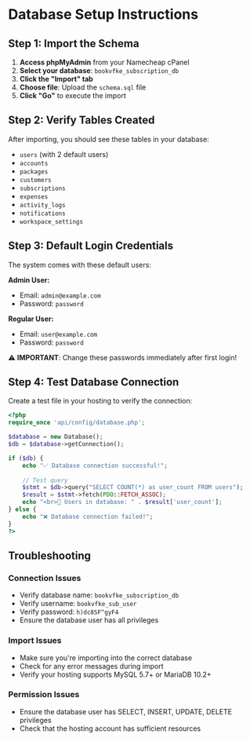 # Database Setup Instructions

## Step 1: Import the Schema

1. **Access phpMyAdmin** from your Namecheap cPanel
2. **Select your database**: `bookvfke_subscription_db`
3. **Click the "Import" tab**
4. **Choose file**: Upload the `schema.sql` file
5. **Click "Go"** to execute the import

## Step 2: Verify Tables Created

After importing, you should see these tables in your database:
- `users` (with 2 default users)
- `accounts`
- `packages`
- `customers`
- `subscriptions`
- `expenses`
- `activity_logs`
- `notifications`
- `workspace_settings`

## Step 3: Default Login Credentials

The system comes with these default users:

**Admin User:**
- Email: `admin@example.com`
- Password: `password`

**Regular User:**
- Email: `user@example.com`
- Password: `password`

⚠️ **IMPORTANT**: Change these passwords immediately after first login!

## Step 4: Test Database Connection

Create a test file in your hosting to verify the connection:

```php
<?php
require_once 'api/config/database.php';

$database = new Database();
$db = $database->getConnection();

if ($db) {
    echo "✅ Database connection successful!";
    
    // Test query
    $stmt = $db->query("SELECT COUNT(*) as user_count FROM users");
    $result = $stmt->fetch(PDO::FETCH_ASSOC);
    echo "<br>👥 Users in database: " . $result['user_count'];
} else {
    echo "❌ Database connection failed!";
}
?>
```

## Troubleshooting

### Connection Issues
- Verify database name: `bookvfke_subscription_db`
- Verify username: `bookvfke_sub_user`
- Verify password: `h)dc8SF^gyF4`
- Ensure the database user has all privileges

### Import Issues
- Make sure you're importing into the correct database
- Check for any error messages during import
- Verify your hosting supports MySQL 5.7+ or MariaDB 10.2+

### Permission Issues
- Ensure the database user has SELECT, INSERT, UPDATE, DELETE privileges
- Check that the hosting account has sufficient resources